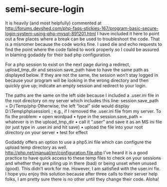 # semi-secure-login
 It is heavily (and most helpfully) commented at http://forums.devshed.com/php-faqs-stickies-167/program-basic-secure-login-system-using-php-mysql-891201.html I have included it here to point out a few places where a break can be used to troubleshoot the code. That is a misnomer because the code works fine. I used die and echo requests to find the point where the code failed to work properly so I could be assured in blaming godaddy for their bad php configuration. 
 
 For a php session to exist on the next page during a redirect, upload_tmp_dir and session.save_path have to have the same path as displayed below. If they are not the same, the session won’t stay logged in because your program will be looking in the wrong directory and then quickly give up; indicate an empty session and redirect to your login.









The paths are the same on the left side because I included a  .user.ini file in the root directory on my server which includes this line: session.save_path = D:/Temp/php   Otherwise, the left “local” side would display D:\Temp\php\session\ ; e.g., if I removed the .user.ini file from my server.
To fix the problem:
•	open wordpad
•	type in the session.save_path = whatever is in the upload_tmp_dir
•	call it “.user” and save it as an MS ini file (or just type in .user.ini and hit save)
•	upload the file into your root directory on your server 
•	test for effect

Godaddy offers an option to use a php5.ini file which can configure the upload temp directory as well.  http://php.net/manual/en/configuration.file.php I’ve heard it is a good practice to have quick access to these temp files to check on your sessions and whether they are piling up in there (bad) or being unset when unused (good).  This didn’t work for me. However, I am satisfied with the user.ini fix. I hope you enjoy this solution because after three calls to their server help folks, I am pretty sure there is no other until they change their code. Aloha!



